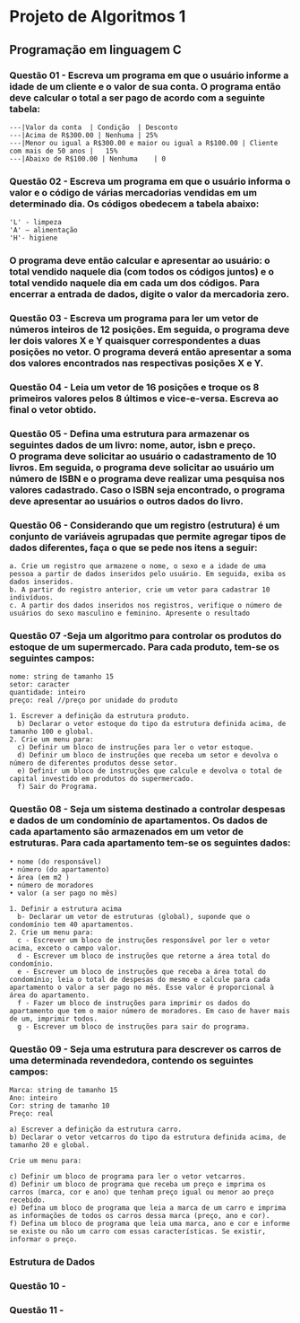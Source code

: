 # Projeto de Algoritmos 1

## Programação em linguagem C


### Questão 01 - Escreva um programa em que o usuário informe a idade de um cliente e o valor de sua conta. O programa então deve calcular o total a ser pago de acordo com a seguinte tabela:

    ---|Valor da conta	| Condição	| Desconto
    ---|Acima de R$300.00 |	Nenhuma	| 25%
    ---|Menor ou igual a R$300.00 e maior ou igual a R$100.00 |	Cliente com mais de 50 anos |	15%
    ---|Abaixo de R$100.00 | Nenhuma	| 0

### Questão 02 - Escreva um programa em que o usuário informa o valor e o código de várias mercadorias vendidas em um determinado dia. Os códigos obedecem a tabela abaixo:

    'L' - limpeza
    'A' – alimentação
    'H'- higiene
    
### O programa deve então calcular e apresentar ao usuário: o total vendido naquele dia (com todos os códigos juntos) e o total vendido naquele dia em cada um dos códigos. Para encerrar a entrada de dados, digite o valor da mercadoria zero.


### Questão 03 - Escreva um programa para ler um vetor de números inteiros de 12 posições. Em seguida, o programa deve ler dois valores X e Y quaisquer correspondentes a duas posições no vetor. O programa deverá então apresentar a soma dos valores encontrados nas respectivas posições X e Y.

### Questão 04 - Leia um vetor de 16 posições e troque os 8 primeiros valores pelos 8 últimos e vice-e-versa. Escreva ao final o vetor obtido.

### Questão 05 - Defina uma estrutura para armazenar os seguintes dados de um livro: nome, autor, isbn e preço. O programa deve solicitar ao usuário o cadastramento de 10 livros. Em seguida, o programa deve solicitar ao usuário um número de ISBN e o programa deve realizar uma pesquisa nos valores cadastrado. Caso o ISBN seja encontrado, o programa deve apresentar ao usuários o outros dados do livro.

### Questão 06 - Considerando que um registro (estrutura) é um conjunto de variáveis agrupadas que permite agregar tipos de dados diferentes, faça o que se pede nos itens a seguir:

    a. Crie um registro que armazene o nome, o sexo e a idade de uma pessoa a partir de dados inseridos pelo usuário. Em seguida, exiba os dados inseridos.
    b. A partir do registro anterior, crie um vetor para cadastrar 10 indivíduos. 
    c. A partir dos dados inseridos nos registros, verifique o número de usuários do sexo masculino e feminino. Apresente o resultado

### Questão 07 -Seja um algoritmo para controlar os produtos do estoque de um supermercado. Para cada produto, tem-se os seguintes campos:
    nome: string de tamanho 15 
    setor: caracter 
    quantidade: inteiro 
    preço: real //preço por unidade do produto
    
    1. Escrever a definição da estrutura produto. 
      b) Declarar o vetor estoque do tipo da estrutura definida acima, de tamanho 100 e global.
    2. Crie um menu para:
      c) Definir um bloco de instruções para ler o vetor estoque. 
      d) Definir um bloco de instruções que receba um setor e devolva o número de diferentes produtos desse setor. 
      e) Definir um bloco de instruções que calcule e devolva o total de capital investido em produtos do supermercado. 
      f) Sair do Programa.

### Questão 08 - Seja um sistema destinado a controlar despesas e dados de um condomínio de apartamentos. Os dados de cada apartamento são armazenados em um vetor de estruturas. Para cada apartamento tem-se os seguintes dados:
    • nome (do responsável)
    • número (do apartamento)
    • área (em m2 )
    • número de moradores
    • valor (a ser pago no mês)
    
    1. Definir a estrutura acima 
      b- Declarar um vetor de estruturas (global), suponde que o condomínio tem 40 apartamentos.
    2. Crie um menu para:
      c - Escrever um bloco de instruções responsável por ler o vetor acima, exceto o campo valor. 
      d - Escrever um bloco de instruções que retorne a área total do condomínio. 
      e - Escrever um bloco de instruções que receba a área total do condomínio; leia o total de despesas do mesmo e calcule para cada apartamento o valor a ser pago no mês. Esse valor é proporcional à área do apartamento. 
      f - Fazer um bloco de instruções para imprimir os dados do apartamento que tem o maior número de moradores. Em caso de haver mais de um, imprimir todos. 
      g - Escrever um bloco de instruções para sair do programa.

### Questão 09 - Seja uma estrutura para descrever os carros de uma determinada revendedora, contendo os seguintes campos:
    Marca: string de tamanho 15
    Ano: inteiro
    Cor: string de tamanho 10
    Preço: real

    a) Escrever a definição da estrutura carro.
    b) Declarar o vetor vetcarros do tipo da estrutura definida acima, de tamanho 20 e global.

    Crie um menu para:
    
    c) Definir um bloco de programa para ler o vetor vetcarros.
    d) Definir um bloco de programa que receba um preço e imprima os carros (marca, cor e ano) que tenham preço igual ou menor ao preço recebido.
    e) Defina um bloco de programa que leia a marca de um carro e imprima as informações de todos os carros dessa marca (preço, ano e cor).
    f) Defina um bloco de programa que leia uma marca, ano e cor e informe se existe ou não um carro com essas características. Se existir, informar o preço.


### Estrutura de Dados


### Questão 10 -

### Questão 11 -
